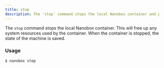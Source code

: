 ```yaml
---
title: stop
description: The 'stop' command stops the local Nanobox container and preserves its state.
---
```


The `stop` command stops the local Nanobox container. This will free up any system resources used by the container. When the container is stopped, the state of the machine is saved.

### Usage
```bash
$ nanobox stop
```
